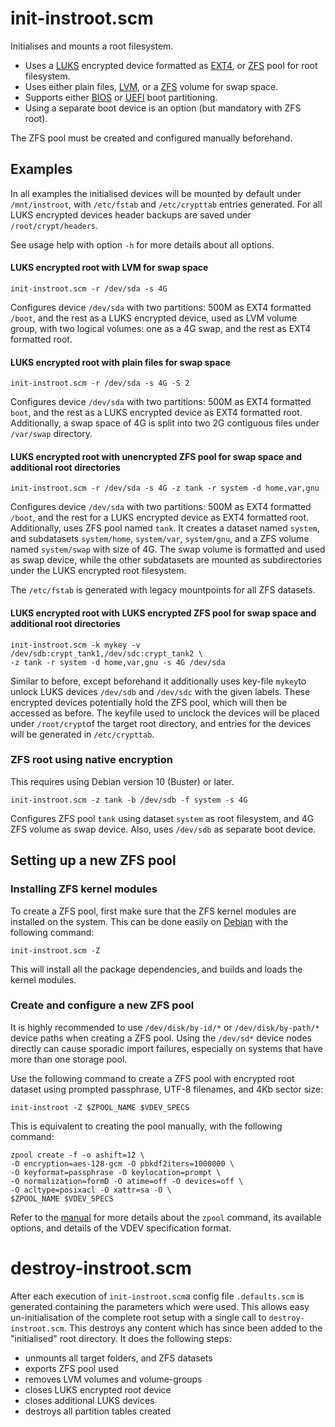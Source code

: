 # init-instroot.scm

Initialises and mounts a root filesystem.

* Uses a [LUKS](https://en.wikipedia.org/wiki/Linux_Unified_Key_Setup) encrypted device formatted as [EXT4](https://wiki.debian.org/Ext4), or [ZFS](https://github.com/openzfs/zfs) pool for root filesystem.
* Uses either plain files, [LVM](https://en.wikipedia.org/wiki/Logical_volume_management), or a [ZFS](https://github.com/openzfs/zfs) volume for swap space.
* Supports either [BIOS](https://en.wikipedia.org/wiki/BIOS) or [UEFI](https://en.wikipedia.org/wiki/Unified_Extensible_Firmware_Interface) boot partitioning.
* Using a separate boot device is an option (but mandatory with ZFS root).

The ZFS pool must be created and configured manually beforehand.

## Examples

In all examples the initialised devices will be mounted by default under `/mnt/instroot`, with `/etc/fstab` and `/etc/crypttab` entries generated. For all LUKS encrypted devices header backups are saved under `/root/crypt/headers`.

See usage help with option `-h` for more details about all options.

#### LUKS encrypted root with LVM for swap space

    init-instroot.scm -r /dev/sda -s 4G

Configures device `/dev/sda` with two partitions: 500M as EXT4 formatted `/boot`, and the rest as a LUKS encrypted device, used as LVM volume group, with two logical volumes: one as a 4G swap, and the rest as EXT4 formatted root.

#### LUKS encrypted root with plain files for swap space

    init-instroot.scm -r /dev/sda -s 4G -S 2

Configures device `/dev/sda` with two partitions: 500M as EXT4 formatted `boot`, and the rest as a LUKS encrypted device as EXT4 formatted root. Additionally, a swap space of 4G is split into two 2G contiguous files under `/var/swap` directory.

#### LUKS encrypted root with unencrypted ZFS pool for swap space and additional root directories

    init-instroot.scm -r /dev/sda -s 4G -z tank -r system -d home,var,gnu

Configures device `/dev/sda` with two partitions: 500M as EXT4 formatted `/boot`, and the rest for a LUKS encrypted device as EXT4 formatted root. Additionally, uses ZFS pool named `tank`. It creates a dataset named `system`, and subdatasets `system/home`, `system/var`, `system/gnu`, and a ZFS volume named `system/swap` with size of 4G. The swap volume is formatted and used as swap device, while the other subdatasets are mounted as subdirectories under the LUKS encrypted root filesystem. 

The `/etc/fstab` is generated with legacy mountpoints for all ZFS datasets.

#### LUKS encrypted root with LUKS encrypted ZFS pool for swap space and additional root directories

    init-instroot.scm -k mykey -v /dev/sdb:crypt_tank1,/dev/sdc:crypt_tank2 \
    -z tank -r system -d home,var,gnu -s 4G /dev/sda

Similar to before, except beforehand it additionally uses key-file `mykey`to unlock LUKS devices `/dev/sdb` and `/dev/sdc` with the given labels. These encrypted devices potentially hold the ZFS pool, which will then be accessed as before. The keyfile used to unclock the devices will be placed under `/root/crypt`of the target root directory, and entries for the devices will be generated in `/etc/crypttab`.

### ZFS root using native encryption

This requires using Debian version 10 (Buster) or later.

    init-instroot.scm -z tank -b /dev/sdb -f system -s 4G

Configures ZFS pool `tank` using dataset `system` as root filesystem, and 4G ZFS volume as swap device. Also, uses `/dev/sdb` as separate boot device.

## Setting up a new ZFS pool

### Installing ZFS kernel modules

To create a ZFS pool, first make sure that the ZFS kernel modules are installed on the system. This can be done easily on [Debian](https://www.debian.org/) with the following command:

	init-instroot.scm -Z

This will install all the package dependencies, and builds and loads the kernel modules.

### Create and configure a new ZFS pool

It is highly recommended to use `/dev/disk/by-id/*` or `/dev/disk/by-path/*` device paths when creating a ZFS pool. Using the `/dev/sd*` device nodes directly can cause sporadic import failures, especially on systems that have more than one storage pool. 

Use the following command to create a ZFS pool with encrypted root dataset using prompted passphrase, UTF-8 filenames, and 4Kb sector size:

	init-instroot -Z $ZPOOL_NAME $VDEV_SPECS

This is equivalent to creating the pool manually, with the following command:

	zpool create -f -o ashift=12 \
	-O encryption=aes-128-gcm -O pbkdf2iters=1000000 \
	-O keyformat=passphrase -O keylocation=prompt \
	-O normalization=formD -O atime=off -O devices=off \
	-O acltype=posixacl -O xattr=sa -O \
	$ZPOOL_NAME $VDEV_SPECS

Refer to the [manual](https://zfsonlinux.org/manpages/0.8.1/man8/zpool.8.html#lbAE) for more details about the `zpool` command, its available options, and details of the VDEV specification format.

# destroy-instroot.scm

After each execution of `init-instroot.scm`a config file `.defaults.scm` is generated containing the parameters which were used. This allows easy un-initialisation of the complete root setup with a single call to `destroy-instroot.scm`. This destroys any content which has since been added to the "initialised" root directory. It does the following steps:
  * unmounts all target folders, and ZFS datasets
  * exports ZFS pool used
  * removes LVM volumes and volume-groups
  * closes LUKS encrypted root device
  * closes additional LUKS devices
  * destroys all partition tables created

